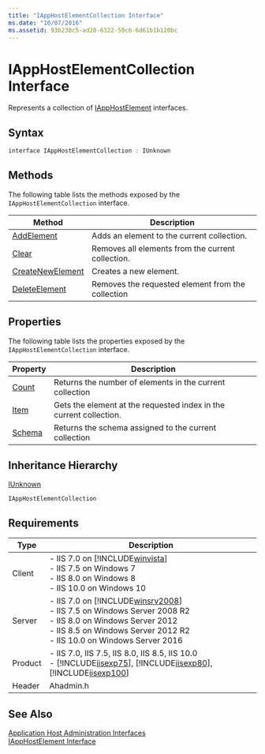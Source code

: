 ```yaml
---
title: "IAppHostElementCollection Interface"
ms.date: "10/07/2016"
ms.assetid: 93b238c5-ad20-6322-59c6-6d61b1b120bc
---
```

# IAppHostElementCollection Interface

Represents a collection of [IAppHostElement](../../web-development-reference/native-code-api-reference/iapphostelement-interface.md) interfaces.  
  
## Syntax  
  
```cpp  
interface IAppHostElementCollection : IUnknown  
```  
  
## Methods  

 The following table lists the methods exposed by the `IAppHostElementCollection` interface.  
  
|Method|Description|  
|------------|-----------------|  
|[AddElement](../../web-development-reference/native-code-api-reference/iapphostelementcollection-addelement-method.md)|Adds an element to the current collection.|  
|[Clear](../../web-development-reference/native-code-api-reference/iapphostelementcollection-clear-method.md)|Removes all elements from the current collection.|  
|[CreateNewElement](../../web-development-reference/native-code-api-reference/iapphostelementcollection-createnewelement-method.md)|Creates a new element.|  
|[DeleteElement](../../web-development-reference/native-code-api-reference/iapphostelementcollection-deleteelement-method.md)|Removes the requested element from the collection|  
  
## Properties  

 The following table lists the properties exposed by the `IAppHostElementCollection` interface.  
  
|Property|Description|  
|--------------|-----------------|  
|[Count](../../web-development-reference/native-code-api-reference/iapphostelementcollection-count-property.md)|Returns the number of elements in the current collection|  
|[Item](../../web-development-reference/native-code-api-reference/iapphostelementcollection-item-property.md)|Gets the element at the requested index in the current collection.|  
|[Schema](../../web-development-reference/native-code-api-reference/iapphostelementcollection-schema-property.md)|Returns the schema assigned to the current collection|  
  
## Inheritance Hierarchy  

 [IUnknown](https://go.microsoft.com/fwlink/?LinkId=55951)  
  
 `IAppHostElementCollection`  
  
## Requirements  
  
|Type|Description|  
|----------|-----------------|  
|Client|-   IIS 7.0 on [!INCLUDE[winvista](../../wmi-provider/includes/winvista-md.md)]<br />-   IIS 7.5 on Windows 7<br />-   IIS 8.0 on Windows 8<br />-   IIS 10.0 on Windows 10|  
|Server|-   IIS 7.0 on [!INCLUDE[winsrv2008](../../wmi-provider/includes/winsrv2008-md.md)]<br />-   IIS 7.5 on Windows Server 2008 R2<br />-   IIS 8.0 on Windows Server 2012<br />-   IIS 8.5 on Windows Server 2012 R2<br />-   IIS 10.0 on Windows Server 2016|  
|Product|-   IIS 7.0, IIS 7.5, IIS 8.0, IIS 8.5, IIS 10.0<br />-   [!INCLUDE[iisexp75](../../web-development-reference/native-code-api-reference/includes/iisexp75-md.md)], [!INCLUDE[iisexp80](../../web-development-reference/native-code-api-reference/includes/iisexp80-md.md)], [!INCLUDE[iisexp100](../../web-development-reference/native-code-api-reference/includes/iisexp100-md.md)]|  
|Header|Ahadmin.h|  
  
## See Also  

 [Application Host Administration Interfaces](../../web-development-reference/native-code-api-reference/application-host-administration-interfaces.md)   
 [IAppHostElement Interface](../../web-development-reference/native-code-api-reference/iapphostelement-interface.md)
